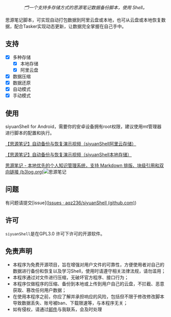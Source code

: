 
  <div align="center"><p><em>🗂️一个支持多存储方式的思源笔记数据备份脚本，使用 Shell。</em></p></div>



思源笔记脚本，可实现自动打包数据到阿里云盘或本地，也可从云盘或本地恢复数据，配合Tasker实现动态更新，让数据完全掌握在自己手中。

## 支持

- [x] 多种存储
  - [x] 本地存储
  - [x] 阿里云盘
- [x] 数据压缩
- [x] 数据还原
- [x] 自动模式
- [x] 手动模式

## 使用

siyuanShell for Android，需要你的安卓设备拥有root权限，建议使用mt管理器进行脚本的配置和执行。

[【思源笔记】自动备份与恢复演示视频（siyuanShell阿里云存储）](https://www.bilibili.com/video/BV1MP411j7vE/)

[【思源笔记】自动备份与恢复演示视频（siyuanShell本地存储）](https://www.bilibili.com/video/BV1CT411A7yu/)



[思源笔记 - 本地优先的个人知识管理系统，支持 Markdown 排版、块级引用和双向链接 (b3log.org)](https://b3log.org/siyuan/)![思源笔记](https://m.360buyimg.com/babel/jfs/t1/82428/5/21411/111220/62fa14beE54cc5211/8dce70bac9abf7a5.png)



## 问题

有问题请提交[issue]([Issues · aqz236/siyuanShell (github.com)](https://github.com/aqz236/siyuanShell/issues))

## 许可

`siyuanShell`是在GPL3.0 许可下许可的开源软件。

## 免责声明

* 本程序为免费开源项目，旨在增强对用户文件的可靠性，方便使用者对自己的数据进行备份和恢复以及学习Shell，使用时请遵守相关法律法规，请勿滥用；
* 本程序通过对文件进行压缩，无破坏官方程序、接口行为；
* 本程序仅做程序的压缩、备份到本地或上传到用户自己的云盘，不拦截、恶意获取、篡改任何用户数据；
* 在使用本程序之前，你应了解并承担响应的风险，包括但不限于修改修改脚本导致数据丢失、账号被ban、下载限速等，与本程序无关；
* 如有侵权，请通过[邮件](mailto:sun1567888@gmail.com)与我联系，会及时处理

